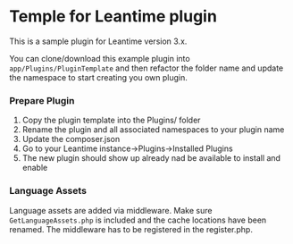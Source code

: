 # Temple for Leantime plugin

This is a sample plugin for Leantime version 3.x.

You can clone/download this example plugin into `app/Plugins/PluginTemplate` and then refactor the folder name and
update the namespace to start creating you own plugin. 

### Prepare Plugin
1. Copy the plugin template into the Plugins/ folder 
2. Rename the plugin and all associated namespaces to your plugin name
3. Update the composer.json
4. Go to your Leantime instance->Plugins->Installed Plugins
5. The new plugin should show up already nad be available to install and enable


### Language Assets
Language assets are added via middleware. Make sure `GetLanguageAssets.php` is included and the cache locations have 
been renamed. The middleware has to be registered in the register.php. 


